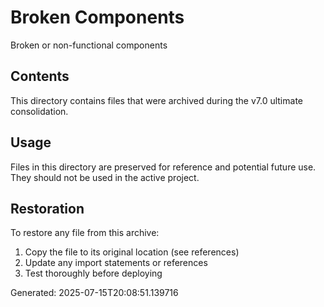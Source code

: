 # Broken Components

Broken or non-functional components

## Contents
This directory contains files that were archived during the v7.0 ultimate consolidation.

## Usage
Files in this directory are preserved for reference and potential future use.
They should not be used in the active project.

## Restoration
To restore any file from this archive:
1. Copy the file to its original location (see references)
2. Update any import statements or references
3. Test thoroughly before deploying

Generated: 2025-07-15T20:08:51.139716
